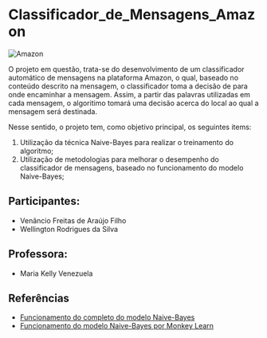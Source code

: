 # Classificador_de_Mensagens_Amazon


![Amazon](https://turbologo.com/articles/wp-content/uploads/2019/09/amazon-current-logo.png)


O projeto em questão, trata-se do desenvolvimento de um classificador automático de mensagens na plataforma Amazon, o qual, baseado no conteúdo descrito na mensagem, o classificador toma a decisão de para onde encaminhar a mensagem.  Assim, a partir das palavras utilizadas em cada mensagem, o algoritimo tomará uma decisão acerca do local ao qual a mensagem será destinada. 

Nesse sentido, o projeto tem, como objetivo principal, os seguintes items: 

1. Utilização da técnica Naive-Bayes para realizar o treinamento do algoritmo;  
2. Utilização de metodologias para melhorar o desempenho do classificador de mensagens, baseado no funcionamento do modelo Naive-Bayes;


## Participantes: 

- Venâncio Freitas de Araújo Filho 
- Wellington Rodrigues da Silva 

## Professora: 
- Maria Kelly Venezuela 

## Referências 

- [Funcionamento do completo do modelo Naive-Bayes](https://arxiv.org/pdf/1410.5329.pdf) 
- [Funcionamento do modelo Naive-Bayes por Monkey Learn](https://monkeylearn.com/blog/practical-explanation-naive-bayes-classifier/)



